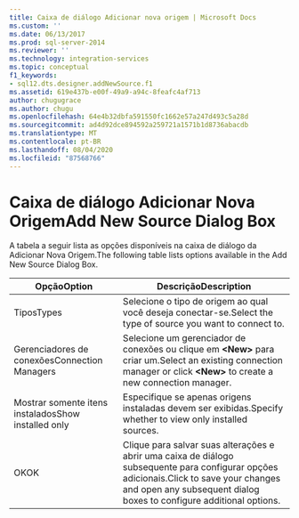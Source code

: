 ```yaml
---
title: Caixa de diálogo Adicionar nova origem | Microsoft Docs
ms.custom: ''
ms.date: 06/13/2017
ms.prod: sql-server-2014
ms.reviewer: ''
ms.technology: integration-services
ms.topic: conceptual
f1_keywords:
- sql12.dts.designer.addNewSource.f1
ms.assetid: 619e437b-e00f-49a9-a94c-8feafc4af713
author: chugugrace
ms.author: chugu
ms.openlocfilehash: 64e4b32dbfa591550fc1662e57a247d493c5a28d
ms.sourcegitcommit: ad4d92dce894592a259721a1571b1d8736abacdb
ms.translationtype: MT
ms.contentlocale: pt-BR
ms.lasthandoff: 08/04/2020
ms.locfileid: "87568766"
---
```

# <a name="add-new-source-dialog-box"></a><span data-ttu-id="dea3a-102">Caixa de diálogo Adicionar Nova Origem</span><span class="sxs-lookup"><span data-stu-id="dea3a-102">Add New Source Dialog Box</span></span>
  <span data-ttu-id="dea3a-103">A tabela a seguir lista as opções disponíveis na caixa de diálogo da Adicionar Nova Origem.</span><span class="sxs-lookup"><span data-stu-id="dea3a-103">The following table lists options available in the Add New Source Dialog Box.</span></span>  
  
|<span data-ttu-id="dea3a-104">Opção</span><span class="sxs-lookup"><span data-stu-id="dea3a-104">Option</span></span>|<span data-ttu-id="dea3a-105">Descrição</span><span class="sxs-lookup"><span data-stu-id="dea3a-105">Description</span></span>|  
|------------|-----------------|  
|<span data-ttu-id="dea3a-106">Tipos</span><span class="sxs-lookup"><span data-stu-id="dea3a-106">Types</span></span>|<span data-ttu-id="dea3a-107">Selecione o tipo de origem ao qual você deseja conectar-se.</span><span class="sxs-lookup"><span data-stu-id="dea3a-107">Select the type of source you want to connect to.</span></span>|  
|<span data-ttu-id="dea3a-108">Gerenciadores de conexões</span><span class="sxs-lookup"><span data-stu-id="dea3a-108">Connection Managers</span></span>|<span data-ttu-id="dea3a-109">Selecione um gerenciador de conexões ou clique em **\<New>** para criar um.</span><span class="sxs-lookup"><span data-stu-id="dea3a-109">Select an existing connection manager or click **\<New>** to create a new connection manager.</span></span>|  
|<span data-ttu-id="dea3a-110">Mostrar somente itens instalados</span><span class="sxs-lookup"><span data-stu-id="dea3a-110">Show installed only</span></span>|<span data-ttu-id="dea3a-111">Especifique se apenas origens instaladas devem ser exibidas.</span><span class="sxs-lookup"><span data-stu-id="dea3a-111">Specify whether to view only installed sources.</span></span>|  
|<span data-ttu-id="dea3a-112">OK</span><span class="sxs-lookup"><span data-stu-id="dea3a-112">OK</span></span>|<span data-ttu-id="dea3a-113">Clique para salvar suas alterações e abrir uma caixa de diálogo subsequente para configurar opções adicionais.</span><span class="sxs-lookup"><span data-stu-id="dea3a-113">Click to save your changes and open any subsequent dialog boxes to configure additional options.</span></span>|  
  
  
